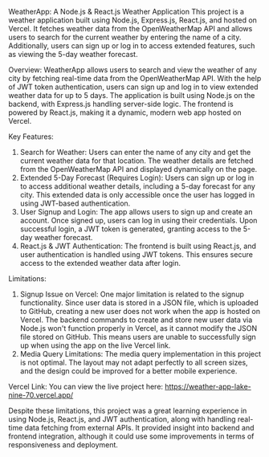 WeatherApp: A Node.js & React.js Weather Application
  This project is a weather application built using Node.js, Express.js, React.js, and hosted on Vercel. It fetches weather data from the OpenWeatherMap API and allows users to search for the current weather by entering the name of a city. Additionally, users can sign up or log in to access extended features, such as viewing the 5-day weather forecast.

Overview:
  WeatherApp allows users to search and view the weather of any city by fetching real-time data from the OpenWeatherMap API. With the help of JWT token authentication, users can sign up and log in to view extended weather data for up to 5 days. The application is built using Node.js on the backend, with Express.js handling server-side logic. The frontend is powered by React.js, making it a dynamic, modern web app hosted on Vercel.

Key Features:
1) Search for Weather:
  Users can enter the name of any city and get the current weather data for that location. The weather details are fetched from the OpenWeatherMap API and displayed dynamically on the page.
2) Extended 5-Day Forecast (Requires Login):
  Users can sign up or log in to access additional weather details, including a 5-day forecast for any city. This extended data is only accessible once the user has logged in using JWT-based authentication.
3) User Signup and Login:
  The app allows users to sign up and create an account. Once signed up, users can log in using their credentials. Upon successful login, a JWT token is generated, granting access to the 5-day weather forecast.
4) React.js & JWT Authentication:
  The frontend is built using React.js, and user authentication is handled using JWT tokens. This ensures secure access to the extended weather data after login.

Limitations:
1) Signup Issue on Vercel:
  One major limitation is related to the signup functionality. Since user data is stored in a JSON file, which is uploaded to GitHub, creating a new user does not work when the app is hosted on Vercel. The backend commands to create and store new user data via Node.js won't function properly in Vercel, as it cannot modify the JSON file stored on GitHub. This means users are unable to successfully sign up when using the app on the live Vercel link.
2) Media Query Limitations:
  The media query implementation in this project is not optimal. The layout may not adapt perfectly to all screen sizes, and the design could be improved for a better mobile experience.


Vercel Link:
You can view the live project here: https://weather-app-lake-nine-70.vercel.app/


Despite these limitations, this project was a great learning experience in using Node.js, React.js, and JWT authentication, along with handling real-time data fetching from external APIs. It provided insight into backend and frontend integration, although it could use some improvements in terms of responsiveness and deployment.
